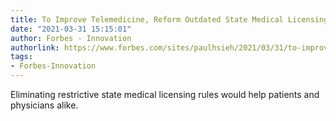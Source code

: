 ```yaml
---
title: To Improve Telemedicine, Reform Outdated State Medical Licensing Rules
date: "2021-03-31 15:15:01"
author: Forbes - Innovation
authorlink: https://www.forbes.com/sites/paulhsieh/2021/03/31/to-improve-telemedicine-reform-outdated-state-medical-licensing-rules/
tags:
- Forbes-Innovation
---
```

Eliminating restrictive state medical licensing rules would help patients and physicians alike.